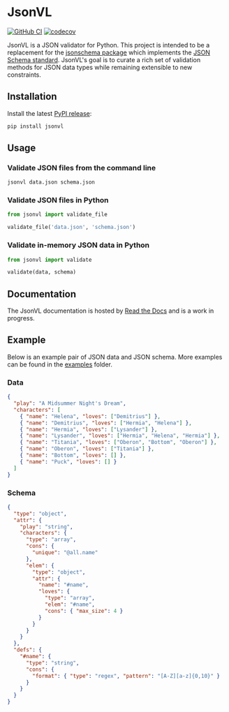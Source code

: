# JsonVL

[![GitHub CI](https://github.com/gregorybchris/jsonvl/workflows/JsonVL-CI/badge.svg?branch=main)](https://github.com/gregorybchris/jsonvl/actions?query=workflow%3AJsonVL-CI)
[![codecov](https://codecov.io/gh/gregorybchris/jsonvl/branch/main/graph/badge.svg?token=S8VQAMZ2OP)](https://codecov.io/gh/gregorybchris/jsonvl)

JsonVL is a JSON validator for Python. This project is intended to be a replacement for the [jsonschema package](https://pypi.org/project/jsonschema/) which implements the [JSON Schema standard](https://json-schema.org/). JsonVL's goal is to curate a rich set of validation methods for JSON data types while remaining extensible to new constraints.

## Installation

Install the latest [PyPI release](https://pypi.org/project/jsonv/):

```bash
pip install jsonvl
```

## Usage

### Validate JSON files from the command line

```bash
jsonvl data.json schema.json
```

### Validate JSON files in Python

```python
from jsonvl import validate_file

validate_file('data.json', 'schema.json')
```

### Validate in-memory JSON data in Python

```python
from jsonvl import validate

validate(data, schema)
```

## Documentation

The JsonVL documentation is hosted by [Read the Docs](https://jsonvl.readthedocs.io) and is a work in progress.

## Example

Below is an example pair of JSON data and JSON schema. More examples can be found in the [examples](https://github.com/gregorybchris/jsonvl/tree/main/examples) folder.

### Data

```json
{
  "play": "A Midsummer Night's Dream",
  "characters": [
    { "name": "Helena", "loves": ["Demitrius"] },
    { "name": "Demitrius", "loves": ["Hermia", "Helena"] },
    { "name": "Hermia", "loves": ["Lysander"] },
    { "name": "Lysander", "loves": ["Hermia", "Helena", "Hermia"] },
    { "name": "Titania", "loves": ["Oberon", "Bottom", "Oberon"] },
    { "name": "Oberon", "loves": ["Titania"] },
    { "name": "Bottom", "loves": [] },
    { "name": "Puck", "loves": [] }
  ]
}
```

### Schema

```json
{
  "type": "object",
  "attr": {
    "play": "string",
    "characters": {
      "type": "array",
      "cons": {
        "unique": "@all.name"
      },
      "elem": {
        "type": "object",
        "attr": {
          "name": "#name",
          "loves": {
            "type": "array",
            "elem": "#name",
            "cons": { "max_size": 4 }
          }
        }
      }
    }
  },
  "defs": {
    "#name": {
      "type": "string",
      "cons": {
        "format": { "type": "regex", "pattern": "[A-Z][a-z]{0,10}" }
      }
    }
  }
}
```
